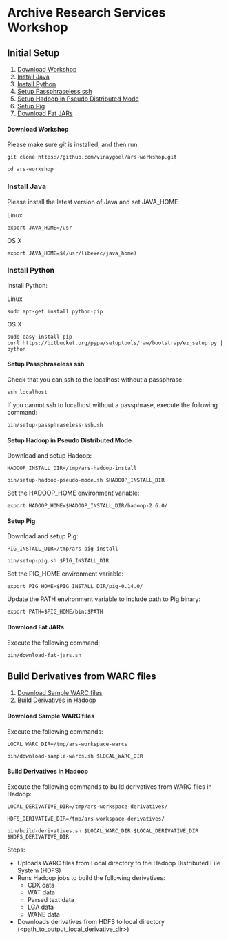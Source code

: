 Archive Research Services Workshop
==================================

## Initial Setup

1. [Download Workshop](#download-workshop)
2. [Install Java](#install-java)
3. [Install Python](#install-python)
4. [Setup Passphraseless ssh](#setup-passphraseless-ssh)
5. [Setup Hadoop in Pseudo Distributed Mode](#setup-hadoop-pseudo-mode)
6. [Setup Pig](#setup-pig)
7. [Download Fat JARs](#download-fat-jars)

#### Download Workshop ####

Please make sure *git* is installed, and then run:

```
git clone https://github.com/vinaygoel/ars-workshop.git

cd ars-workshop
```

### Install Java ####

Please install the latest version of Java and set JAVA_HOME

Linux

```
export JAVA_HOME=/usr
```

OS X

```
export JAVA_HOME=$(/usr/libexec/java_home)
```

### Install Python ####

Install Python:

Linux

```
sudo apt-get install python-pip
```

OS X

```
sudo easy_install pip
curl https://bitbucket.org/pypa/setuptools/raw/bootstrap/ez_setup.py | python
```

#### Setup Passphraseless ssh ####

Check that you can ssh to the localhost without a passphrase:

```
ssh localhost
```

If you cannot ssh to localhost without a passphrase, execute the following command:

```
bin/setup-passphraseless-ssh.sh
```  

#### Setup Hadoop in Pseudo Distributed Mode ####

Download and setup Hadoop:

```
HADOOP_INSTALL_DIR=/tmp/ars-hadoop-install

bin/setup-hadoop-pseudo-mode.sh $HADOOP_INSTALL_DIR
```

Set the HADOOP_HOME environment variable:

```
export HADOOP_HOME=$HADOOP_INSTALL_DIR/hadoop-2.6.0/
```

#### Setup Pig ####

Download and setup Pig:

```
PIG_INSTALL_DIR=/tmp/ars-pig-install

bin/setup-pig.sh $PIG_INSTALL_DIR
```

Set the PIG_HOME environment variable:

```
export PIG_HOME=$PIG_INSTALL_DIR/pig-0.14.0/
```

Update the PATH environment variable to include path to Pig binary:

```
export PATH=$PIG_HOME/bin:$PATH
```

#### Download Fat JARs ####

Execute the following command:

```
bin/download-fat-jars.sh
```

## Build Derivatives from WARC files

1. [Download Sample WARC files](#download-sample-warc-files)
2. [Build Derivatives in Hadoop](#build-derivatives-in-hadoop)

#### Download Sample WARC files ####

Execute the following commands:

```
LOCAL_WARC_DIR=/tmp/ars-workspace-warcs

bin/download-sample-warcs.sh $LOCAL_WARC_DIR
```

#### Build Derivatives in Hadoop ####

Execute the following commands to build derivatives from WARC files in Hadoop:

```
LOCAL_DERIVATIVE_DIR=/tmp/ars-workspace-derivatives/

HDFS_DERIVATIVE_DIR=/tmp/ars-workspace-derivatives/

bin/build-derivatives.sh $LOCAL_WARC_DIR $LOCAL_DERIVATIVE_DIR $HDFS_DERIVATIVE_DIR
```
Steps:
* Uploads WARC files from Local directory to the Hadoop Distributed File System (HDFS)
* Runs Hadoop jobs to build the following derivatives:
  * CDX data
  * WAT data
  * Parsed text data
  * LGA data
  * WANE data
* Downloads derivatives from HDFS to local directory (<path_to_output_local_derivative_dir>)

